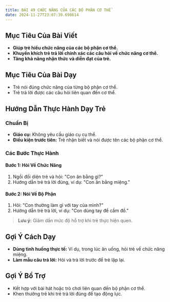 ```yaml
---
title: BÀI 49 CHỨC NĂNG CỦA CÁC BỘ PHẬN CƠ THỂ
date: 2024-11-27T23:07:39.698614
---
```


## Mục Tiêu Của Bài Viết
- **Giúp trẻ hiểu chức năng của các bộ phận cơ thể.**
- **Khuyến khích trẻ trả lời chính xác các câu hỏi về chức năng cơ thể.**
- **Tăng khả năng nhận thức và diễn đạt của trẻ.**

## Mục Tiêu Của Bài Dạy
- Trẻ nói đúng chức năng của từng bộ phận cơ thể.
- Trẻ trả lời được các câu hỏi liên quan đến cơ thể.

## Hướng Dẫn Thực Hành Dạy Trẻ

### Chuẩn Bị
- **Giáo cụ:** Không yêu cầu giáo cụ cụ thể.
- **Điều kiện trước tiên:** Trẻ nhận biết và nói được tên các bộ phận cơ thể.

### Các Bước Thực Hành
#### Bước 1: Hỏi Về Chức Năng
1. Ngồi đối diện trẻ và hỏi: "Con ăn bằng gì?"
2. Hướng dẫn trẻ trả lời đúng, ví dụ: "Con ăn bằng miệng."

#### Bước 2: Nói Về Bộ Phận
1. Hỏi: "Con thường làm gì với tay của mình?"
2. Hướng dẫn trẻ trả lời, ví dụ: "Con dùng tay để cầm đồ."

> **Lưu ý:** Giảm dần mức độ hỗ trợ khi trẻ thực hiện quen.

## Gợi Ý Cách Dạy
- **Dùng tình huống thực tế:** Ví dụ, trong lúc ăn uống, hỏi trẻ về chức năng miệng.
- **Làm mẫu câu trả lời:** Hỏi và trả lời trước để trẻ lặp lại.

## Gợi Ý Bổ Trợ
- Kết hợp với bài hát hoặc trò chơi liên quan đến bộ phận cơ thể.
- Khen thưởng trẻ khi trẻ trả lời đúng để tạo động lực.

